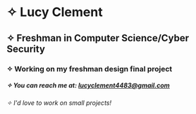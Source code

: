 # ✧ Lucy Clement
## ✧ Freshman in Computer Science/Cyber Security
### ✧ Working on my freshman design final project
##### ✧ You can reach me at: lucyclement4483@gmail.com
###### ✧ I'd love to work on small projects!
